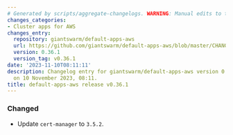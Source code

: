 ```yaml
---
# Generated by scripts/aggregate-changelogs. WARNING: Manual edits to this files will be overwritten.
changes_categories:
- Cluster apps for AWS
changes_entry:
  repository: giantswarm/default-apps-aws
  url: https://github.com/giantswarm/default-apps-aws/blob/master/CHANGELOG.md#0361---2023-11-10
  version: 0.36.1
  version_tag: v0.36.1
date: '2023-11-10T08:11:11'
description: Changelog entry for giantswarm/default-apps-aws version 0.36.1, published
  on 10 November 2023, 08:11.
title: default-apps-aws release v0.36.1
---
```


### Changed
- Update `cert-manager` to `3.5.2`.
